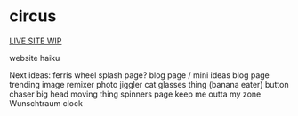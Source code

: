 # circus
[LIVE SITE WIP](https://https://www.natedonato.com/circus/)

website haiku


Next ideas:
ferris wheel splash page?
blog page / mini ideas blog page
trending image remixer
photo jiggler
cat glasses thing
(banana eater)
button chaser
big head moving thing
spinners page
keep me outta my zone
Wunschtraum clock
